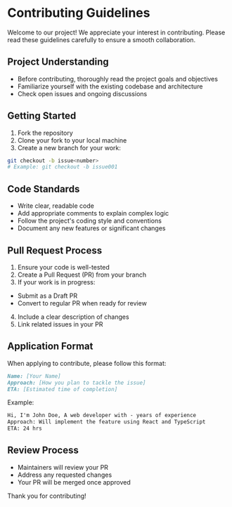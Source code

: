# Contributing Guidelines

Welcome to our project! We appreciate your interest in contributing. Please read these guidelines carefully to ensure a smooth collaboration.

## Project Understanding

- Before contributing, thoroughly read the project goals and objectives
- Familiarize yourself with the existing codebase and architecture
- Check open issues and ongoing discussions

## Getting Started

1. Fork the repository
2. Clone your fork to your local machine
3. Create a new branch for your work:

```bash
git checkout -b issue<number>
# Example: git checkout -b issue001
```

## Code Standards

- Write clear, readable code
- Add appropriate comments to explain complex logic
- Follow the project's coding style and conventions
- Document any new features or significant changes

## Pull Request Process

1. Ensure your code is well-tested
2. Create a Pull Request (PR) from your branch
3. If your work is in progress:

- Submit as a Draft PR
- Convert to regular PR when ready for review

4. Include a clear description of changes
5. Link related issues in your PR

## Application Format

When applying to contribute, please follow this format:

```markdown
Name: [Your Name]
Approach: [How you plan to tackle the issue]
ETA: [Estimated time of completion]
```

Example:

```markdown
Hi, I'm John Doe, A web developer with - years of experience
Approach: Will implement the feature using React and TypeScript
ETA: 24 hrs
```

## Review Process

- Maintainers will review your PR
- Address any requested changes
- Your PR will be merged once approved

Thank you for contributing!
